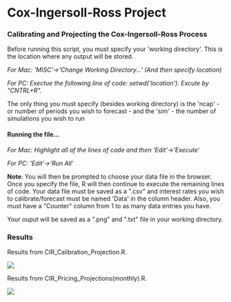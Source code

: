 # Cox-Ingersoll-Ross Project

### Calibrating and Projecting the Cox-Ingersoll-Ross Process

Before running this script, you must specify your 'working directory'. This is the location where any output will be stored.

*For Mac: 'MISC'->'Change Working Directory...' (And then specify location)*

*For PC: Exectue the following line of code: setwd('location'). Excute by "CNTRL+R".*

The only thing you must specify (besides working directory) is the 'ncap' - or number of periods you wish to forecast - and the 'sim' - the number of simulations you wish to run

#### Running the file...

*For Mac: Highlight all of the lines of code and then 'Edit'->'Execute'*

*For PC: 'Edit'->'Run All'*

**Note**: You will then be prompted to choose your data file in the browser. Once you specify the file, R will then continue to execute the remaining lines of code. Your data file must be saved as a ".csv" and interest rates you wish to calibrate/forecast must be named 'Data' in the column header. Also, you must have a "Counter" column from 1 to as many data entries you have.

Your ouput will be saved as a ".png" and ".txt" file in your working directory.


### Results

Results from CIR_Calibration_Projection.R.

![](https://raw.githubusercontent.com/MGallow/CIR/master/CIR_Calibration_Projections.png)

Results from CIR_Pricing_Projections(monthly).R.

![](https://raw.githubusercontent.com/MGallow/CIR/master/CIR_Pricing_Projections(monthly).png)

